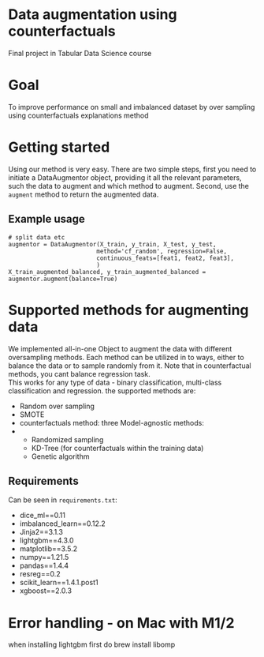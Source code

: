 # Data augmentation using counterfactuals
Final project in Tabular Data Science course

# Goal
To improve performance on small and imbalanced dataset by over sampling using counterfactuals explanations method

# Getting started
Using our method is very easy. There are two simple steps, first you need to initiate a DataAugmentor object, providing it all the relevant parameters, such the data to augment and which method to augment. Second, use the `augment` method to return the augmented data.

## Example usage
```
# split data etc
augmentor = DataAugmentor(X_train, y_train, X_test, y_test,
                         method='cf_random', regression=False,
                         continuous_feats=[feat1, feat2, feat3],
                         )
X_train_augmented_balanced, y_train_augmented_balanced = augmentor.augment(balance=True)
```

# Supported methods for augmenting data
We implemented all-in-one Object to augment the data with different oversampling methods. Each method can be utilized in to ways, either to balance the data or to sample randomly from it. Note that in counterfactual methods, you cant balance regression task.  
This works for any type of data - binary classification, multi-class classification and regression. the supported methods are:
* Random over sampling
* SMOTE
* counterfactuals method: three Model-agnostic methods:
* * Randomized sampling
  * KD-Tree (for counterfactuals within the training data)
  * Genetic algorithm

## Requirements
Can be seen in `requirements.txt`:
* dice_ml==0.11
* imbalanced_learn==0.12.2
* Jinja2==3.1.3
* lightgbm==4.3.0
* matplotlib==3.5.2
* numpy==1.21.5
* pandas==1.4.4
* resreg==0.2
* scikit_learn==1.4.1.post1
* xgboost==2.0.3



# Error handling - on Mac with M1/2 
when installing lightgbm first do brew install libomp
